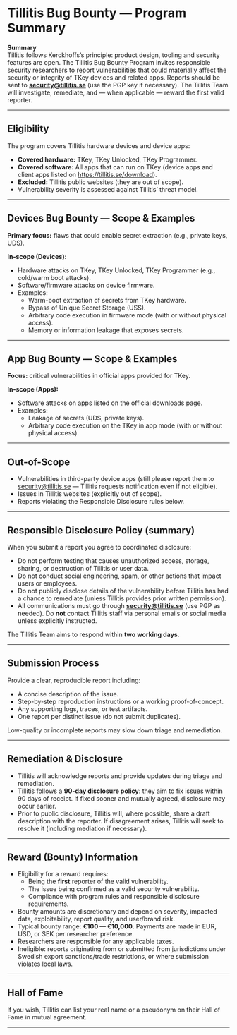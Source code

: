 # Tillitis Bug Bounty — Program Summary

**Summary**  
Tillitis follows Kerckhoffs’s principle: product design, tooling and security features are open. The Tillitis Bug Bounty Program invites responsible security researchers to report vulnerabilities that could materially affect the security or integrity of TKey devices and related apps. Reports should be sent to **security@tillitis.se** (use the PGP key if necessary). The Tillitis Team will investigate, remediate, and — when applicable — reward the first valid reporter.

---

## Eligibility
The program covers Tillitis hardware devices and device apps:

- **Covered hardware:** TKey, TKey Unlocked, TKey Programmer.  
- **Covered software:** All apps that can run on TKey (device apps and client apps listed on https://tillitis.se/download).  
- **Excluded:** Tillitis public websites (they are out of scope).  
- Vulnerability severity is assessed against Tillitis’ threat model.

---

## Devices Bug Bounty — Scope & Examples

**Primary focus:** flaws that could enable secret extraction (e.g., private keys, UDS).

**In-scope (Devices):**
- Hardware attacks on TKey, TKey Unlocked, TKey Programmer (e.g., cold/warm boot attacks).
- Software/firmware attacks on device firmware.
- Examples:
  - Warm-boot extraction of secrets from TKey hardware.
  - Bypass of Unique Secret Storage (USS).
  - Arbitrary code execution in firmware mode (with or without physical access).
  - Memory or information leakage that exposes secrets.

---

## App Bug Bounty — Scope & Examples

**Focus:** critical vulnerabilities in official apps provided for TKey.

**In-scope (Apps):**
- Software attacks on apps listed on the official downloads page.
- Examples:
  - Leakage of secrets (UDS, private keys).
  - Arbitrary code execution on the TKey in app mode (with or without physical access).

---

## Out-of-Scope
- Vulnerabilities in third-party device apps (still please report them to security@tillitis.se — Tillitis requests notification even if not eligible).  
- Issues in Tillitis websites (explicitly out of scope).  
- Reports violating the Responsible Disclosure rules below.

---

## Responsible Disclosure Policy (summary)
When you submit a report you agree to coordinated disclosure:

- Do not perform testing that causes unauthorized access, storage, sharing, or destruction of Tillitis or user data.
- Do not conduct social engineering, spam, or other actions that impact users or employees.
- Do not publicly disclose details of the vulnerability before Tillitis has had a chance to remediate (unless Tillitis provides prior written permission).
- All communications must go through **security@tillitis.se** (use PGP as needed). Do **not** contact Tillitis staff via personal emails or social media unless explicitly instructed.

The Tillitis Team aims to respond within **two working days**.

---

## Submission Process
Provide a clear, reproducible report including:

- A concise description of the issue.
- Step-by-step reproduction instructions or a working proof-of-concept.
- Any supporting logs, traces, or test artifacts.
- One report per distinct issue (do not submit duplicates).

Low-quality or incomplete reports may slow down triage and remediation.

---

## Remediation & Disclosure
- Tillitis will acknowledge reports and provide updates during triage and remediation.
- Tillitis follows a **90-day disclosure policy**: they aim to fix issues within 90 days of receipt. If fixed sooner and mutually agreed, disclosure may occur earlier.
- Prior to public disclosure, Tillitis will, where possible, share a draft description with the reporter. If disagreement arises, Tillitis will seek to resolve it (including mediation if necessary).

---

## Reward (Bounty) Information
- Eligibility for a reward requires:
  - Being the **first** reporter of the valid vulnerability.
  - The issue being confirmed as a valid security vulnerability.
  - Compliance with program rules and responsible disclosure requirements.
- Bounty amounts are discretionary and depend on severity, impacted data, exploitability, report quality, and user/brand risk.
- Typical bounty range: **€100 — €10,000**. Payments are made in EUR, USD, or SEK per researcher preference.
- Researchers are responsible for any applicable taxes.
- Ineligible: reports originating from or submitted from jurisdictions under Swedish export sanctions/trade restrictions, or where submission violates local laws.

---

## Hall of Fame
If you wish, Tillitis can list your real name or a pseudonym on their Hall of Fame in mutual agreement.

---
